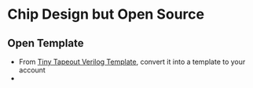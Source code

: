 # Chip Design but Open Source
## Open Template
- From [Tiny Tapeout Verilog Template](https://github.com/TinyTapeout/tt10-verilog-template), convert it into a template to your account
- 
